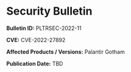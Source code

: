 # Security Bulletin

**Bulletin ID:** PLTRSEC-2022-11

**CVE:** CVE-2022-27892

**Affected Products / Versions:** Palantir Gotham

**Publication Date:** TBD
